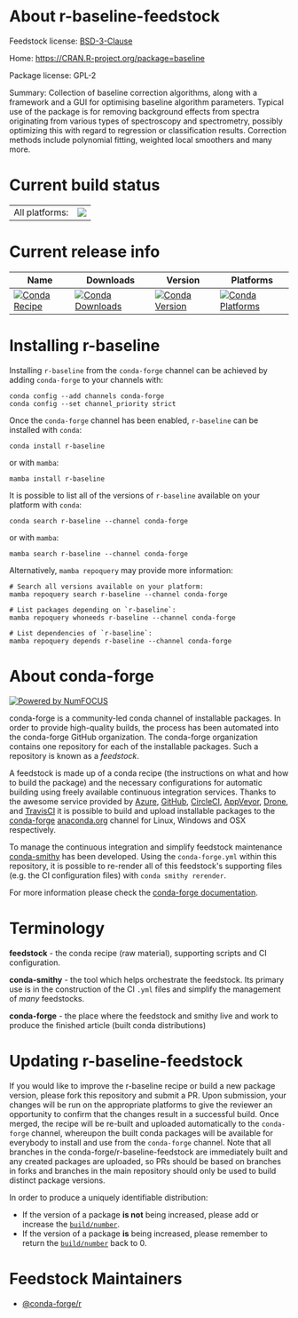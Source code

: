 About r-baseline-feedstock
==========================

Feedstock license: [BSD-3-Clause](https://github.com/conda-forge/r-baseline-feedstock/blob/main/LICENSE.txt)

Home: https://CRAN.R-project.org/package=baseline

Package license: GPL-2

Summary: Collection of baseline correction algorithms, along with a framework and a GUI for optimising baseline algorithm parameters. Typical use of the package is for removing background effects from spectra originating from various types of spectroscopy and spectrometry, possibly optimizing this with regard to regression or classification results. Correction methods include polynomial fitting, weighted local smoothers and many more.

Current build status
====================


<table><tr><td>All platforms:</td>
    <td>
      <a href="https://dev.azure.com/conda-forge/feedstock-builds/_build/latest?definitionId=3341&branchName=main">
        <img src="https://dev.azure.com/conda-forge/feedstock-builds/_apis/build/status/r-baseline-feedstock?branchName=main">
      </a>
    </td>
  </tr>
</table>

Current release info
====================

| Name | Downloads | Version | Platforms |
| --- | --- | --- | --- |
| [![Conda Recipe](https://img.shields.io/badge/recipe-r--baseline-green.svg)](https://anaconda.org/conda-forge/r-baseline) | [![Conda Downloads](https://img.shields.io/conda/dn/conda-forge/r-baseline.svg)](https://anaconda.org/conda-forge/r-baseline) | [![Conda Version](https://img.shields.io/conda/vn/conda-forge/r-baseline.svg)](https://anaconda.org/conda-forge/r-baseline) | [![Conda Platforms](https://img.shields.io/conda/pn/conda-forge/r-baseline.svg)](https://anaconda.org/conda-forge/r-baseline) |

Installing r-baseline
=====================

Installing `r-baseline` from the `conda-forge` channel can be achieved by adding `conda-forge` to your channels with:

```
conda config --add channels conda-forge
conda config --set channel_priority strict
```

Once the `conda-forge` channel has been enabled, `r-baseline` can be installed with `conda`:

```
conda install r-baseline
```

or with `mamba`:

```
mamba install r-baseline
```

It is possible to list all of the versions of `r-baseline` available on your platform with `conda`:

```
conda search r-baseline --channel conda-forge
```

or with `mamba`:

```
mamba search r-baseline --channel conda-forge
```

Alternatively, `mamba repoquery` may provide more information:

```
# Search all versions available on your platform:
mamba repoquery search r-baseline --channel conda-forge

# List packages depending on `r-baseline`:
mamba repoquery whoneeds r-baseline --channel conda-forge

# List dependencies of `r-baseline`:
mamba repoquery depends r-baseline --channel conda-forge
```


About conda-forge
=================

[![Powered by
NumFOCUS](https://img.shields.io/badge/powered%20by-NumFOCUS-orange.svg?style=flat&colorA=E1523D&colorB=007D8A)](https://numfocus.org)

conda-forge is a community-led conda channel of installable packages.
In order to provide high-quality builds, the process has been automated into the
conda-forge GitHub organization. The conda-forge organization contains one repository
for each of the installable packages. Such a repository is known as a *feedstock*.

A feedstock is made up of a conda recipe (the instructions on what and how to build
the package) and the necessary configurations for automatic building using freely
available continuous integration services. Thanks to the awesome service provided by
[Azure](https://azure.microsoft.com/en-us/services/devops/), [GitHub](https://github.com/),
[CircleCI](https://circleci.com/), [AppVeyor](https://www.appveyor.com/),
[Drone](https://cloud.drone.io/welcome), and [TravisCI](https://travis-ci.com/)
it is possible to build and upload installable packages to the
[conda-forge](https://anaconda.org/conda-forge) [anaconda.org](https://anaconda.org/)
channel for Linux, Windows and OSX respectively.

To manage the continuous integration and simplify feedstock maintenance
[conda-smithy](https://github.com/conda-forge/conda-smithy) has been developed.
Using the ``conda-forge.yml`` within this repository, it is possible to re-render all of
this feedstock's supporting files (e.g. the CI configuration files) with ``conda smithy rerender``.

For more information please check the [conda-forge documentation](https://conda-forge.org/docs/).

Terminology
===========

**feedstock** - the conda recipe (raw material), supporting scripts and CI configuration.

**conda-smithy** - the tool which helps orchestrate the feedstock.
                   Its primary use is in the construction of the CI ``.yml`` files
                   and simplify the management of *many* feedstocks.

**conda-forge** - the place where the feedstock and smithy live and work to
                  produce the finished article (built conda distributions)


Updating r-baseline-feedstock
=============================

If you would like to improve the r-baseline recipe or build a new
package version, please fork this repository and submit a PR. Upon submission,
your changes will be run on the appropriate platforms to give the reviewer an
opportunity to confirm that the changes result in a successful build. Once
merged, the recipe will be re-built and uploaded automatically to the
`conda-forge` channel, whereupon the built conda packages will be available for
everybody to install and use from the `conda-forge` channel.
Note that all branches in the conda-forge/r-baseline-feedstock are
immediately built and any created packages are uploaded, so PRs should be based
on branches in forks and branches in the main repository should only be used to
build distinct package versions.

In order to produce a uniquely identifiable distribution:
 * If the version of a package **is not** being increased, please add or increase
   the [``build/number``](https://docs.conda.io/projects/conda-build/en/latest/resources/define-metadata.html#build-number-and-string).
 * If the version of a package **is** being increased, please remember to return
   the [``build/number``](https://docs.conda.io/projects/conda-build/en/latest/resources/define-metadata.html#build-number-and-string)
   back to 0.

Feedstock Maintainers
=====================

* [@conda-forge/r](https://github.com/conda-forge/r/)

